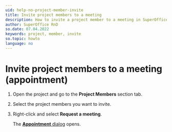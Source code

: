 ```yaml
---
uid: help-no-project-member-invite
title: Invite project members to a meeting
description: How to invite a project member to a meeting in SuperOffice
author: SuperOffice RnD
so.date: 07.04.2022
keywords: project, member, invite
so.topic: howto
language: no
---
```


# Invite project members to a meeting (appointment)

1. Open the project and go to the **Project Members** section tab.
2. Select the project members you want to invite.
3. Right-click and select **Request a meeting**.

    The [**Appointment** dialog][1] opens.

<!-- Referenced links -->
[1]: ../../../diary/learn/screen/dialog-for-followups.md

